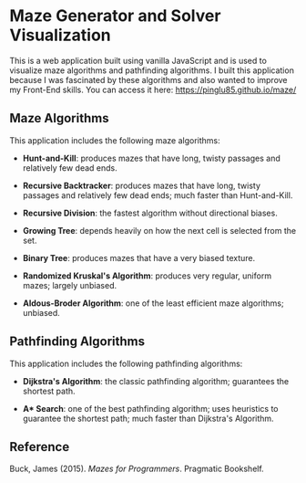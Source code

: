 # Maze Generator and Solver Visualization

This is a web application built using vanilla JavaScript and is used to visualize maze algorithms and pathfinding algorithms. I built this application because I was fascinated by these algorithms and also wanted to improve my Front-End skills. You can access it here: https://pinglu85.github.io/maze/

## Maze Algorithms

This application includes the following maze algorithms:

- **Hunt-and-Kill**: produces mazes that have long, twisty passages and relatively few dead ends.

- **Recursive Backtracker**: produces mazes that have long, twisty passages and relatively few dead ends; much faster than Hunt-and-Kill.

- **Recursive Division**: the fastest algorithm without directional biases.

- **Growing Tree**: depends heavily on how the next cell is selected from the set.

- **Binary Tree**: produces mazes that have a very biased texture.

- **Randomized Kruskal's Algorithm**: produces very regular, uniform mazes; largely unbiased.

- **Aldous-Broder Algorithm**: one of the least efficient maze algorithms; unbiased.

## Pathfinding Algorithms

This application includes the following pathfinding algorithms:

- **Dijkstra's Algorithm**: the classic pathfinding algorithm; guarantees the shortest path.

- **A\* Search**: one of the best pathfinding algorithm; uses heuristics to guarantee the shortest path; much faster than Dijkstra's Algorithm.

## Reference

Buck, James (2015). _Mazes for Programmers_. Pragmatic Bookshelf.
